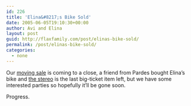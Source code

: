 ```yaml
---
id: 226
title: 'Elina&#8217;s Bike Sold'
date: 2005-06-05T19:10:30+00:00
author: Avi and Elina
layout: post
guid: http://flaxfamily.com/post/elinas-bike-sold/
permalink: /post/elinas-bike-sold/
categories:
  - none
---
```

Our [moving sale](http://flaxfamily.com/forsale/jerusalem/) is coming to a close, a friend from Pardes bought Elina&#8217;s bike and [the stereo](http://flaxfamily.com/forsale/jerusalem/stereo.html) is the last big-ticket item left, but we have some interested parties so hopefully it&#8217;ll be gone soon.

Progress.